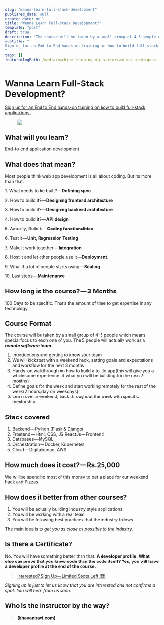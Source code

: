 ```yaml
---
slug: "wanna-learn-full-stack-development"
published_date: null
created_date: null
title: "Wanna Learn Full-Stack Development?"
template: "post"
draft: true
description: "The course will be taken by a small group of 4–5 people which means special focus to each one of you. The 5 people will actually work as a remote software team. No. You will have something better…"
subtitle: "
Sign up for an End to End hands-on training on how to build full-stack applications.
"
tags: []
featuredImgPath: /media/machine-learning-nlp-vectorization-techniques-featured.png
---
```

# Wanna Learn Full-Stack Development?

[Sign up for an End to End hands-on training on how to build full-stack applications.](https://forms.gle/njvi2Z1iFT3ND5b9A)

<figure>

![](/media/wanna-learn-full-stack-development-0.jpeg)

</figure>

## What will you learn?

End-to-end application development

## What does that mean?

Most people think web app development is all about coding. But its more than that.

1\. What needs to be built? — **Defining spec**

2\. How to build it? — **Designing frontend architecture**

3\. How to build it? — **Designing backend architecture**

4\. How to build it? — **API design**

5\. Actually, Build it — **Coding functionalities**

6\. Test it — **Unit, Regression Testing**

7\. Make it work together — **Integration**

8\. Host it and let other people use it — **Deployment.**

9\. What if a lot of people starts using — **Scaling**

10\. Last steps — **Maintenance**

## How long is the course? — 3 Months

100 Days to be specific. That’s the amount of time to get expertise in any technology.

## Course Format

The course will be taken by a small group of 4–5 people which means special focus to each one of you. The 5 people will actually work as a **_remote software team._**

1.  Introductions and getting to know your team
2.  We will kickstart with a weekend hack, setting goals and expectations and workflow for the next 3 months
3.  Hands-on walkthrough on how to build a to-do app(this will give you a wholesome experience of what you will be building for the next 3 months)
4.  Define goals for the week and start working remotely for the rest of the week(2 hours/day on weekdays).
5.  Learn over a weekend, hack throughout the week with specific mentorship.

## Stack covered

1.  Backend — Python (Flask & Django) 
2.  Frontend — Html, CSS, JS ReactJs — Frontend
3.  Databases — MySQL
4.  Orchestration — Docker, Kubernetes
5.  Cloud — Digitalocean, AWS

## How much does it cost? — Rs.25,000

We will be spending most of this money to get a place for our weekend hack and Pizzas.

## How does it better from other courses?

1.  You will be actually building industry style applications
2.  You will be working with a real team
3.  You will be following best practices that the industry follows.

The main idea is to _get you as close as possible to the industry._

## Is there a Certificate?

No. You will have something better than that. **A developer profile. What else can prove that you know code than the code itself? Yes, you will have a developer profile at the end of the course.**

> [Interested? Sign Up — Limited Spots Left !!!!!](https://forms.gle/EfQAgpUiGXTdaUDx8)

_Signing up is just to let us know that you are interested and not confirms a spot. You will hear from us soon._

## Who is the Instructor by the way?

> [**(bhavaniravi.com)**](https://bhavaniravi.com)


